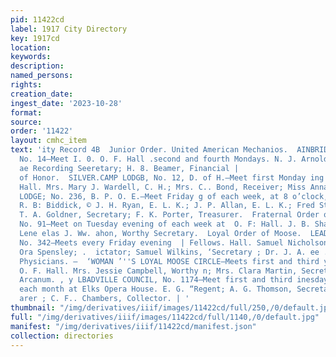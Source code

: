 ```yaml
---
pid: 11422cd
label: 1917 City Directory
key: 1917cd
location: 
keywords: 
description: 
named_persons: 
rights: 
creation_date: 
ingest_date: '2023-10-28'
format: 
source: 
order: '11422'
layout: cmhc_item
text: 'ity Record 4B  Junior Order. United American Mechanios.  AINBRIDGE COUNCIL,
  No. 14—Meet I. 0. O. F. Hall .second and fourth Mondays. N. J. Arnold, Councillor;
  ae Recording Seeretary; H. 8. Beamer, Financial |                                                        Degree
  of Honor.  SILVER.CAMP LODGB, No. 12, D. of H.—Meet first Monday ing at Odd Fellows
  Hall. Mrs. Mary J. Wardell, C. H.; Mrs. C.. Bond, Receiver; Miss Anna aimee Financier.  LEADVILLE
  LODGE; No. 236, B. P. O. E.—Meet Friday g of each week, at 8 o’clock, in Elks Hall.
  R. B: Biddick, © J. H. Ryan, E. L. K.; J. P. Allan, E. L. K.; Fred Stafson, K.;
  T. A. Goldner, Secretary; F. K. Porter, Treasurer.  Fraternal Order of Eagles. ABRIE,
  No. 91—Meet on Tuesday evening of each week at  O. F: Hall. J. B. Shannahan, Worthy
  Lene elas J. Ww. ahon, Worthy Secretary.  Loyal Order of Moose.  LEADVILLE LODGE,
  No. 342—Meets every Friday evening  | Fellows. Hall. Samuel Nicholson, Dictator;
  Ora Spensley; .  ictator; Samuel Wilkins, ‘Secretary ; Dr. J. A. ee . B. F. Griffith,
  Physicians. —  ‘WOMAN ’''S LOYAL MOOSE CIRCLE—Meets first and third ys at I. O.
  O. F. Hall. Mrs. Jessie Campbell, Worthy n; Mrs. Clara Martin, Secretary.  '' Royal
  Arcanum. , y LBADVILLE COUNCIL, No. 1174—Meet first and third inesday evenings of
  each month at Elks Opera House. E. G. “Regent; A. G. Thomson, Secretary; W. G. Harrington,
  arer ; C. F.. Chambers, Collector. | '
thumbnail: "/img/derivatives/iiif/images/11422cd/full/250,/0/default.jpg"
full: "/img/derivatives/iiif/images/11422cd/full/1140,/0/default.jpg"
manifest: "/img/derivatives/iiif/11422cd/manifest.json"
collection: directories
---
```

